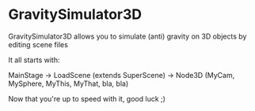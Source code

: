 # GravitySimulator3D
GravitySimulator3D allows you to simulate (anti) gravity on 3D objects by editing scene files

It all starts with:

MainStage -> LoadScene (extends SuperScene) -> Node3D (MyCam, MySphere, MyThis, MyThat, bla, bla)

Now that you're up to speed with it, good luck ;)
